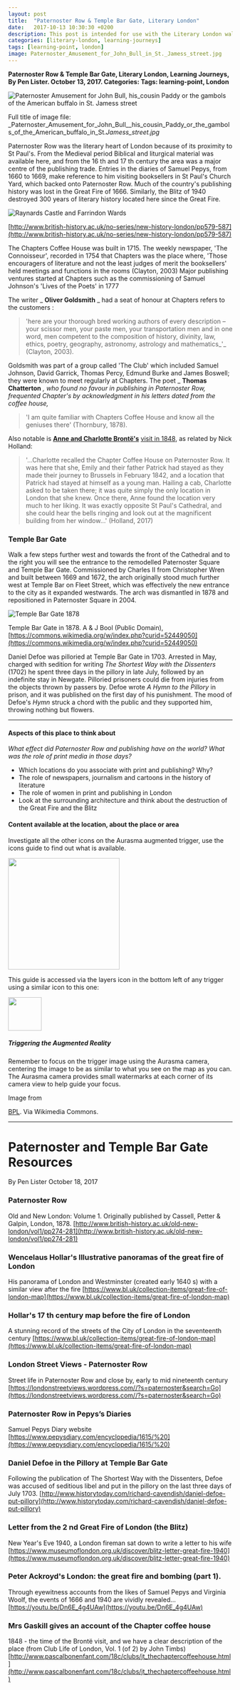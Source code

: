 ```yaml
---
layout: post
title:  "Paternoster Row & Temple Bar Gate, Literary London"
date:   2017-10-13 10:30:30 +0200
description: This post is intended for use with the Literary London walking tour and smart learning activities and was originally only available via the Aurasma AR trigger.
categories: [literary-london, learning-journeys]
tags: [learning-point, london]
image: Paternoster_Amusement_for_John_Bull_in_St._Jamess_street.jpg
---
```


**Paternoster Row & Temple Bar Gate, Literary London, Learning Journeys, By Pen Lister. October 13, 2017. Categories: Tags: learning-point, London**


![Paternoster Amusement for John Bull, his_cousin Paddy or the gambols of the American buffalo in St. Jamess street]({{site.baseurl}}/assets/images/Paternoster_Amusement_for_John_Bull_in_St._Jamess_street.jpg)

Full title of image file: _Paternoster_Amusement_for_John_Bull__his_cousin_Paddy_or_the_gambols_of_the_American_buffalo_in_St._Jamess_street.jpg_

Paternoster Row was the literary heart of London because of its proximity to St Paul's. From the Medieval period Biblical and liturgical material was available here, and from the 16 th and 17 th century the area was a major centre of the publishing trade. Entries in the diaries of Samuel Pepys, from 1660 to 1669, make reference to him visiting booksellers in St Paul's Church Yard, which backed onto Paternoster Row. Much of the country's publishing history was lost in the Great Fire of 1666. Similarly, the Blitz of 1940 destroyed 300 years of literary history located here since the Great Fire.


![Raynards Castle and Farrindon Wards]({{site.baseurl}}/assets/images/old-map-farringdown-fig14.gif)

[http://www.british-history.ac.uk/no-series/new-history-london/pp579-587](http://www.british-history.ac.uk/no-series/new-history-london/pp579-587)

The Chapters Coffee House was built in 1715. The weekly newspaper, 'The Connoisseur', recorded in 1754 that Chapters was the place where, 'Those encouragers of literature and not the least judges of merit the booksellers' held meetings and functions in the rooms (Clayton, 2003) Major publishing ventures started at Chapters such as the commissioning of Samuel Johnson's 'Lives of the Poets' in 1777

The writer _ **Oliver Goldsmith** _ had a seat of honour at Chapters refers to the customers :

> 'here are your thorough bred working authors of every description – your scissor men, your paste men, your transportation men and in one word, men competent to the composition of history, divinity, law, ethics, poetry, geography, astronomy, astrology and mathematics_'_ (Clayton, 2003).

Goldsmith was part of a group called 'The Club' which included Samuel Johnson, David Garrick, Thomas Percy, Edmund Burke and James Boswell; they were known to meet regularly at Chapters. The poet _ **Thomas Chatterton** _, who found no favour in publishing in Paternoster Row, frequented Chapter's by acknowledgment in his letters dated from the coffee house,_

> 'I am quite familiar with Chapters Coffee House and know all the geniuses there' (Thornbury, 1878).

Also notable is [**Anne and Charlotte Brontë's**](http://www.annebronte.org/2017/03/23/the-chapter-coffee-house-anne-bronte-in-london/) [visit in 1848](http://www.annebronte.org/2017/03/23/the-chapter-coffee-house-anne-bronte-in-london/), as related by Nick Holland:

> '…Charlotte recalled the Chapter Coffee House on Paternoster Row. It was here that she, Emily and their father Patrick had stayed as they made their journey to Brussels in February 1842, and a location that Patrick had stayed at himself as a young man. Hailing a cab, Charlotte asked to be taken there; it was quite simply the only location in London that she knew. Once there, Anne found the location very much to her liking. It was exactly opposite St Paul's Cathedral, and she could hear the bells ringing and look out at the magnificent building from her window…' (Holland, 2017)

### **Temple Bar Gate**

Walk a few steps further west and towards the front of the Cathedral and to the right you will see the entrance to the remodelled Paternoster Square and Temple Bar Gate. Commissioned by Charles II from Christopher Wren and built between 1669 and 1672, the arch originally stood much further west at Temple Bar on Fleet Street, which was effectively the new entrance to the city as it expanded westwards. The arch was dismantled in 1878 and repositioned in Paternoster Square in 2004.

![Temple Bar Gate 1878]({{site.baseurl}}/assets/images/Temple_Bar_London_1878-768x967.jpg)

Temple Bar Gate in 1878. A & J Bool (Public Domain), [https://commons.wikimedia.org/w/index.php?curid=52449050](https://commons.wikimedia.org/w/index.php?curid=52449050)


Daniel Defoe was pilloried at Temple Bar Gate in 1703. Arrested in May, charged with sedition for writing _The Shortest Way with the Dissenters_ (1702) he spent three days in the pillory in late July, followed by an indefinite stay in Newgate. Pilloried prisoners could die from injuries from the objects thrown by passers by. Defoe wrote _A Hymn to the Pillory_ in prison, and it was published on the first day of his punishment. The mood of Defoe's _Hymn_ struck a chord with the public and they supported him, throwing nothing but flowers.

---

#### **Aspects of this place to think about**

_What effect did Paternoster Row and publishing have on the world? What was the role of print media in those days?_

- Which locations do you associate with print and publishing? Why?
- The role of newspapers, journalism and cartoons in the history of literature
- The role of women in print and publishing in London
- Look at the surrounding architecture and think about the destruction of the Great Fire and the Blitz

#### **Content available at the location, about the place or area**

Investigate all the other icons on the Aurasma augmented trigger, use the icons guide to find out what is available.

<img src="{{site.baseurl}}/assets/images/icons-messagesA.png" width="250" height="auto">


This guide is accessed via the layers icon in the bottom left of any trigger using a similar icon to this one:

<img src="{{site.baseurl}}/assets/images/1287510-512-crimson.png" width="75" height="auto">

##### **Triggering the Augmented Reality**

Remember to focus on the trigger image using the Aurasma camera, centering the image to be as similar to what you see on the map as you can. The Aurasma camera provides small watermarks at each corner of its camera view to help guide your focus.

Image from 

[BPL](https://commons.wikimedia.org/wiki/File%3AAmusement_for_John_Bull_%26_his_cousin_Paddy%2C_or%2C_the_gambols_of_the_American_buffalo_in_St._Jamess_street.jpg). Via Wikimedia Commons.

---

# Paternoster and Temple Bar Gate Resources

By Pen Lister October 18, 2017 

### Paternoster Row
Old and New London: Volume 1. Originally published by Cassell, Petter & Galpin, London, 1878.
[http://www.british-history.ac.uk/old-new-london/vol1/pp274-281](http://www.british-history.ac.uk/old-new-london/vol1/pp274-281)
### Wencelaus Hollar's Illustrative panoramas of the great fire of London
His panorama of London and Westminster (created early 1640 s) with a similar view after the fire
[https://www.bl.uk/collection-items/great-fire-of-london-map](https://www.bl.uk/collection-items/great-fire-of-london-map)
### Hollar's 17 th century map before the fire of London
A stunning record of the streets of the City of London in the seventeenth century
[https://www.bl.uk/collection-items/great-fire-of-london-map](https://www.bl.uk/collection-items/great-fire-of-london-map)
### London Street Views - Paternoster Row
Street life in Paternoster Row and close by, early to mid nineteenth century
[https://londonstreetviews.wordpress.com//?s=paternoster&search=Go](https://londonstreetviews.wordpress.com//?s=paternoster&search=Go)
### Paternoster Row in Pepys’s Diaries
Samuel Pepys Diary website
[https://www.pepysdiary.com/encyclopedia/1615/%20](https://www.pepysdiary.com/encyclopedia/1615/%20)
### Daniel Defoe in the Pillory at Temple Bar Gate
Following the publication of The Shortest Way with the Dissenters, Defoe was accused of seditious libel and put in the pillory on the last three days of July 1703.
[http://www.historytoday.com/richard-cavendish/daniel-defoe-put-pillory](http://www.historytoday.com/richard-cavendish/daniel-defoe-put-pillory)
### Letter from the 2 nd Great Fire of London (the Blitz)
New Year's Eve 1940, a London fireman sat down to write a letter to his wife
[https://www.museumoflondon.org.uk/discover/blitz-letter-great-fire-1940](https://www.museumoflondon.org.uk/discover/blitz-letter-great-fire-1940)
### Peter Ackroyd's London: the great fire and bombing (part 1).
Through eyewitness accounts from the likes of Samuel Pepys and Virginia Woolf, the events of 1666 and 1940 are vividly revealed...
[https://youtu.be/Dn6E_4g4UAw](https://youtu.be/Dn6E_4g4UAw)

### Mrs Gaskill gives an account of the Chapter coffee house
1848 - the time of the Brontë visit, and we have a clear description of the place (from Club Life of London, Vol. 1 (of 2) by John Timbs)
[http://www.pascalbonenfant.com/18c/clubs/jt_thechaptercoffeehouse.html](http://www.pascalbonenfant.com/18c/clubs/jt_thechaptercoffeehouse.html)



